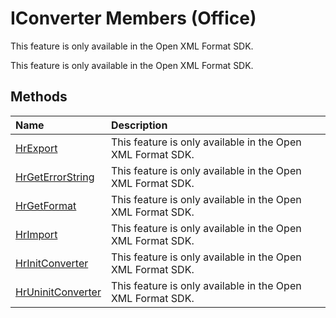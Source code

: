 
# IConverter Members (Office)
This feature is only available in the Open XML Format SDK.

This feature is only available in the Open XML Format SDK.


## Methods



|**Name**|**Description**|
|:-----|:-----|
|[HrExport](aa7b77ea-bacc-bd92-0de4-72a9a714d6a7.md)|This feature is only available in the Open XML Format SDK.|
|[HrGetErrorString](4ae221fd-d047-7676-a65d-ee2cd604deea.md)|This feature is only available in the Open XML Format SDK.|
|[HrGetFormat](bdee0e57-d87b-f1ec-950e-d8b676fd91db.md)|This feature is only available in the Open XML Format SDK.|
|[HrImport](cc329008-286a-81aa-d9c6-b5cd3bf05e37.md)|This feature is only available in the Open XML Format SDK.|
|[HrInitConverter](bdc97478-6929-7829-b663-e02194b40e33.md)|This feature is only available in the Open XML Format SDK.|
|[HrUninitConverter](602c5fc2-e4f5-d4c1-399a-cf2b7f3f5af0.md)|This feature is only available in the Open XML Format SDK.|
